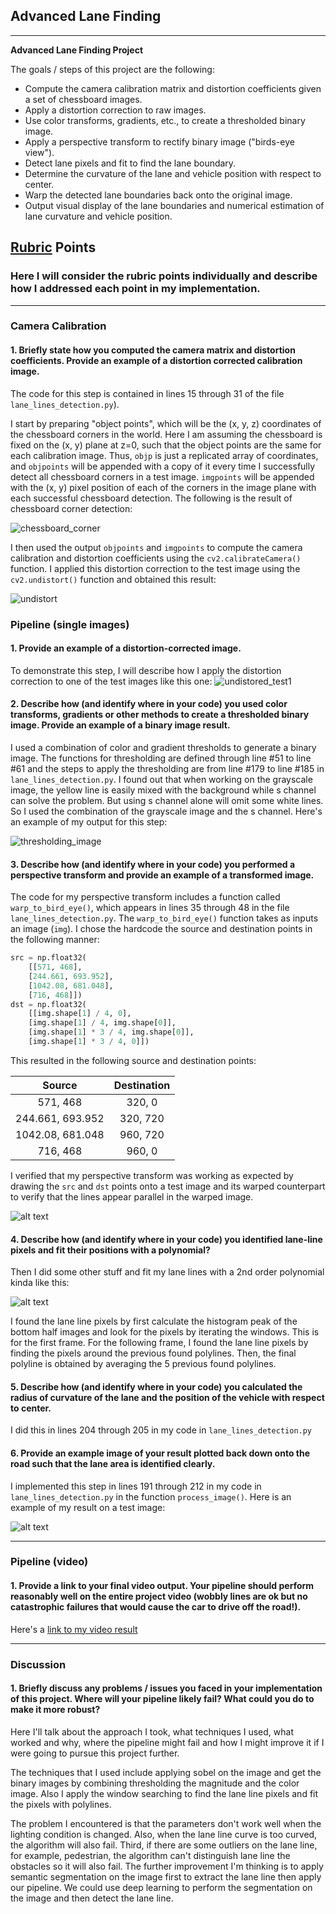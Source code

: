 ## Advanced Lane Finding

---

**Advanced Lane Finding Project**

The goals / steps of this project are the following:

* Compute the camera calibration matrix and distortion coefficients given a set of chessboard images.
* Apply a distortion correction to raw images.
* Use color transforms, gradients, etc., to create a thresholded binary image.
* Apply a perspective transform to rectify binary image ("birds-eye view").
* Detect lane pixels and fit to find the lane boundary.
* Determine the curvature of the lane and vehicle position with respect to center.
* Warp the detected lane boundaries back onto the original image.
* Output visual display of the lane boundaries and numerical estimation of lane curvature and vehicle position.

[//]: # (Image References)

[image0]: ./output_images/chessboard_corners.jpg "Checkboard corners"
[image1]: ./output_images/undistort_output.png "Undistorted"
[image2]: ./output_images/undistort_test1.png "Road Transformed"
[image3]: ./output_images/thresholding.png "Binary Example"
[image4]: ./output_images/warped.png "Warp Example"
[image5]: ./output_images/fit_polyline.png "Fit Visual"
[image6]: ./output_images/output.png "Output"
[video1]: ./output_images/output.mp4 "Video"

## [Rubric](https://review.udacity.com/#!/rubrics/571/view) Points

### Here I will consider the rubric points individually and describe how I addressed each point in my implementation.  

---

### Camera Calibration

#### 1. Briefly state how you computed the camera matrix and distortion coefficients. Provide an example of a distortion corrected calibration image.

The code for this step is contained in lines 15 through 31 of the file `lane_lines_detection.py`).  

I start by preparing "object points", which will be the (x, y, z) coordinates of the chessboard corners in the world. Here I am assuming the chessboard is fixed on the (x, y) plane at z=0, such that the object points are the same for each calibration image.  Thus, `objp` is just a replicated array of coordinates, and `objpoints` will be appended with a copy of it every time I successfully detect all chessboard corners in a test image.  `imgpoints` will be appended with the (x, y) pixel position of each of the corners in the image plane with each successful chessboard detection. The following is the result of chessboard corner detection:

![chessboard_corner][image0]  

I then used the output `objpoints` and `imgpoints` to compute the camera calibration and distortion coefficients using the `cv2.calibrateCamera()` function.  I applied this distortion correction to the test image using the `cv2.undistort()` function and obtained this result: 

![undistort][image1]

### Pipeline (single images)

#### 1. Provide an example of a distortion-corrected image.

To demonstrate this step, I will describe how I apply the distortion correction to one of the test images like this one:
![undistored_test1][image2]

#### 2. Describe how (and identify where in your code) you used color transforms, gradients or other methods to create a thresholded binary image.  Provide an example of a binary image result.

I used a combination of color and gradient thresholds to generate a binary image. The functions for thresholding are defined through line #51 to line #61 and the steps to apply the thresholding are from line #179 to line #185 in `lane_lines_detection.py`.
I found out that when working on the grayscale image, the yellow line is easily mixed with the background while s channel can solve the problem. 
But using s channel alone will omit some white lines. So I used the combination of the grayscale image and the s channel. Here's an example of my output for this step:

![thresholding_image][image3]

#### 3. Describe how (and identify where in your code) you performed a perspective transform and provide an example of a transformed image.

The code for my perspective transform includes a function called `warp_to_bird_eye()`, which appears in lines 35 through 48 in the file `lane_lines_detection.py`.  The `warp_to_bird_eye()` function takes as inputs an image (`img`). I chose the hardcode the source and destination points in the following manner:

```python
src = np.float32(
    [[571, 468],
    [244.661, 693.952],
    [1042.08, 681.048],
    [716, 468]])
dst = np.float32(
    [[img.shape[1] / 4, 0],
    [img.shape[1] / 4, img.shape[0]],
    [img.shape[1] * 3 / 4, img.shape[0]],
    [img.shape[1] * 3 / 4, 0]])
```

This resulted in the following source and destination points:

| Source            | Destination   | 
|:-----------------:|:-------------:| 
| 571, 468          | 320, 0        | 
| 244.661, 693.952  | 320, 720      |
| 1042.08, 681.048  | 960, 720      |
| 716, 468          | 960, 0        |

I verified that my perspective transform was working as expected by drawing the `src` and `dst` points onto a test image and its warped counterpart to verify that the lines appear parallel in the warped image.

![alt text][image4]

#### 4. Describe how (and identify where in your code) you identified lane-line pixels and fit their positions with a polynomial?

Then I did some other stuff and fit my lane lines with a 2nd order polynomial kinda like this:

![alt text][image5]

I found the lane line pixels by first calculate the histogram peak of the bottom half images and look for the pixels by iterating the windows. This is for the first frame.
For the following frame, I found the lane line pixels by finding the pixels around the previous found polylines. Then, the final polyline is obtained by averaging the 5 previous found polylines.

#### 5. Describe how (and identify where in your code) you calculated the radius of curvature of the lane and the position of the vehicle with respect to center.

I did this in lines 204 through 205 in my code in `lane_lines_detection.py`

#### 6. Provide an example image of your result plotted back down onto the road such that the lane area is identified clearly.

I implemented this step in lines 191 through 212 in my code in `lane_lines_detection.py` in the function `process_image()`.  Here is an example of my result on a test image:

![alt text][image6]

---

### Pipeline (video)

#### 1. Provide a link to your final video output.  Your pipeline should perform reasonably well on the entire project video (wobbly lines are ok but no catastrophic failures that would cause the car to drive off the road!).

Here's a [link to my video result](./output_images/output.mp4)

---

### Discussion

#### 1. Briefly discuss any problems / issues you faced in your implementation of this project.  Where will your pipeline likely fail?  What could you do to make it more robust?

Here I'll talk about the approach I took, what techniques I used, what worked and why, where the pipeline might fail and how I might improve it if I were going to pursue this project further.  

The techniques that I used include applying sobel on the image and get the binary images by combining thresholding the magnitude and the color image.
Also I apply the window searching to find the lane line pixels and fit the pixels with polylines.

The problem I encountered is that the parameters don't work well when the lighting condition is changed. Also, when the lane line curve is too curved,
the algorithm will also fail. Third, if there are some outliers on the lane line, for example, pedestrian, the algorithm can't distinguish lane line
the obstacles so it will also fail. The further improvement I'm thinking is to apply semantic segmentation on the image first to extract the lane line
then apply our pipeline. We could use deep learning to perform the segmentation on the image and then detect the lane line.